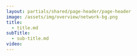 ```yaml
---
layout: partials/shared/page-header/page-header
image: /assets/img/overview/network-bg.png
title:
  - title.md
subTitle:
  - sub-title.md
video:
---
```

